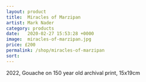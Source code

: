 ```yaml
---
layout: product
title:  Miracles of Marzipan
artist: Mark Nader
category: products
date:   2020-02-27 15:53:28 +0000
image:  miracles-of-marzipan.jpg
price: £200
permalink: /shop/miracles-of-marzipan
sort: 
---
```

2022, Gouache on 150 year old archival print, 15x19cm
